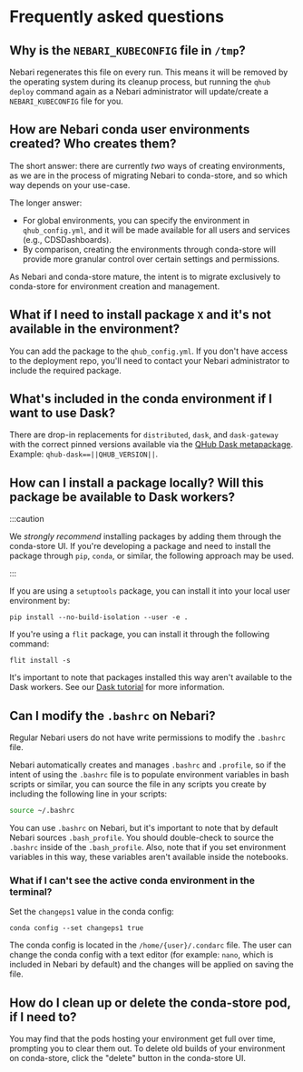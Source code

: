 # Frequently asked questions

## Why is the `NEBARI_KUBECONFIG` file in `/tmp`?

Nebari regenerates this file on every run. This means it will be removed by the operating system during its cleanup process, but running the `qhub deploy` command again as a Nebari administrator will update/create a `NEBARI_KUBECONFIG` file for you.

## How are Nebari conda user environments created? Who creates them?

The short answer: there are currently *two* ways of creating environments, as we are in the process of migrating Nebari to conda-store, and so which way depends on your use-case.

The longer answer:

 - For global environments, you can specify the environment in `qhub_config.yml`, and it will be made available for all users and services (e.g., CDSDashboards). 
 - By comparison, creating the environments through conda-store will provide more granular control over certain settings and permissions.

As Nebari and conda-store mature, the intent is to migrate exclusively to conda-store for environment creation and management.

## What if I need to install package `X` and it's not available in the environment?

You can add the package to the `qhub_config.yml`. If you don't have access to the deployment repo, you'll need to contact your Nebari administrator to
include the required package.

## What's included in the conda environment if I want to use Dask?

There are drop-in replacements for `distributed`, `dask`, and `dask-gateway` with the correct pinned versions available via the [QHub Dask metapackage](https://github.com/conda-forge/qhub-dask-feedstock). Example: `qhub-dask==||QHUB_VERSION||`.

## How can I install a package locally? Will this package be available to Dask workers?

:::caution

We *strongly recommend* installing packages by adding them through the conda-store UI. If you're developing a package and need to install the package through `pip`, `conda`, or similar, the following approach may be used.

:::

If you are using a `setuptools` package, you can install it into your local user environment by:

```shell
pip install --no-build-isolation --user -e .
```

If you're using a `flit` package, you can install it through the following command:

```shell
flit install -s
```

It's important to note that packages installed this way aren't available to the Dask workers. See our [Dask tutorial](tutorials/using_dask.md) for more information.

## Can I modify the `.bashrc` on Nebari?

Regular Nebari users do not have write permissions to modify the `.bashrc` file.

Nebari automatically creates and manages `.bashrc` and `.profile`, so if the intent of using the `.bashrc` file is to populate environment variables in bash scripts or similar, you can source the file in any scripts you create by including the following line in your scripts:

```bash
source ~/.bashrc
```

You can use `.bashrc` on Nebari, but it's important to note that by default Nebari sources `.bash_profile`. You should double-check to source the `.bashrc` inside of the `.bash_profile`. Also, note that if you set environment variables in this way, these variables aren't available inside the notebooks.

### What if I can't see the active conda environment in the terminal?

Set the `changeps1` value in the conda config:

```shell
conda config --set changeps1 true
```

The conda config is located in the `/home/{user}/.condarc` file. The user can change the conda config with a text editor (for example: `nano`, which is included in Nebari by default) and the changes will be applied on saving the file.

## How do I clean up or delete the conda-store pod, if I need to?

You may find that the pods hosting your environment get full over time, prompting you to clear them out. To delete old builds of your environment on conda-store, click the "delete" button in the conda-store UI.